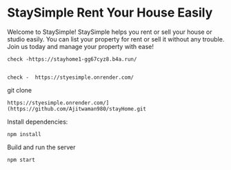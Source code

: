# StaySimple Rent Your House Easily

 Welcome to StaySimple!
StaySimple helps you rent or sell your house or studio easily. You can list your property for rent or sell it without any trouble. Join us today and manage your property with ease!

```
check -https://stayhome1-gg67cyz8.b4a.run/

 
check -  https://styesimple.onrender.com/
```
git clone 
```
https://styesimple.onrender.com/](https://github.com/Ajitwaman980/stayHome.git
```
Install dependencies:
   ```
   npm install
   ```
   
   Build and run the server
   ```
   npm start
   ```
